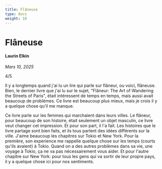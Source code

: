 ```yaml
---
title: Flâneuse
type: docs
weight: 10
---
```


# Flâneuse

#### Laurin Elkin

*Mars 10, 2025*  

4/5

Il y a longtemps quand j'ai lu un lire qui parle sur flâneur, ou voici, flâneuse. Bien, le dernier livre que j'ai lu sur le sujet, "Flâneur: The Art of Wandering the Streets of Paris", était intéressent de temps en temps, mais aussi avait beaucoup de problèmes. Ce livre est beaucoup plus mieux, mais je crois il y a quelque chose qu'il me manque.

Ce livre parle sur les femmes qui marchaient dans leurs villes. Le flâneur, pour beaucoup de son histoire, était seulement un objet masculin, ce livre veut changer cet impression. Et pour son part, il l'a fait. Les histoires que le livre partage sont bien faits, et ils tous parlent des idées différents sur la ville. J'aime beaucoup les chapitres sur Tokio et New York. Pour la première, son experience me rappelle quelque chose sur les temps (courts qu'ils avaient) à Tokio. Quand on a des autres problèmes dans sa vie, une voyage à Tokio, ça ne va pas nécessairement vous aider. Et pour l'autre chapitre sur New York: pour tous les gens qui va sortir de leur propre pays, il y a quelque chose ici pour nos sentiments.